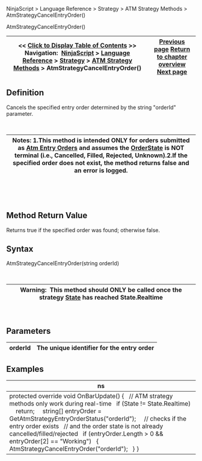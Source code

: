 ﻿


NinjaScript \> Language Reference \> Strategy \> ATM Strategy Methods \> AtmStrategyCancelEntryOrder()






















AtmStrategyCancelEntryOrder()







| \<\< [Click to Display Table of Contents](atmstrategycancelentryorder.md) \>\> **Navigation:**     [NinjaScript](ninjascript-1.md) \> [Language Reference](language_reference_wip-1.md) \> [Strategy](strategy-1.md) \> [ATM Strategy Methods](atm_strategy_methods-1.md) \> AtmStrategyCancelEntryOrder() | [Previous page](atm_strategy_methods-1.md) [Return to chapter overview](atm_strategy_methods-1.md) [Next page](atmstrategychangeentryorder-1.md) |
| --- | --- |











## Definition


Cancels the specified entry order determined by the string "orderId" parameter.  


 




| Notes:  1\.This method is intended ONLY for orders submitted as [Atm Entry Orders](atmstrategycreate-1.md) and assumes the [OrderState](getatmstrategyentryorderstatus-1.md) is NOT terminal (i.e., Cancelled, Filled, Rejected, Unknown).2\.If the specified order does not exist, the method returns false and an error is logged. |
| --- |



 


 


## Method Return Value


Returns true if the specified order was found; otherwise false.


## 


## Syntax


AtmStrategyCancelEntryOrder(string orderId)


 




| Warning:  This method should ONLY be called once the strategy [State](state-1.md) has reached State.Realtime |
| --- |



 


## 


## Parameters




| orderId | The unique identifier for the entry order |
| --- | --- |



## 


## 


## Examples




| ns |
| --- |
| protected override void OnBarUpdate() {    // ATM strategy methods only work during real\-time    if (State !\= State.Realtime)      return;      string\[] entryOrder \= GetAtmStrategyEntryOrderStatus("orderId");      // checks if the entry order exists    // and the order state is not already cancelled/filled/rejected    if (entryOrder.Length \> 0 \&\& entryOrder\[2] \=\= "Working")    {      AtmStrategyCancelEntryOrder("orderId");    } } |









